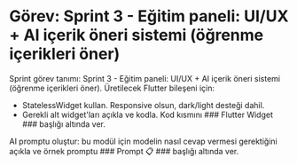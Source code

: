 # Görev: Sprint 3 - Eğitim paneli: UI/UX + AI içerik öneri sistemi (öğrenme içerikleri öner)

Sprint görev tanımı: Sprint 3 - Eğitim paneli: UI/UX + AI içerik öneri sistemi (öğrenme içerikleri öner).
Üretilecek Flutter bileşeni için:
- StatelessWidget kullan. Responsive olsun, dark/light desteği dahil.
- Gerekli alt widget'ları açıkla ve kodla. Kod kısmını ### Flutter Widget ### başlığı altında ver.

AI promptu oluştur: bu modül için modelin nasıl cevap vermesi gerektiğini açıkla ve örnek promptu ### Prompt 📋 ### başlığı altında ver.

